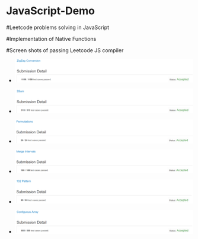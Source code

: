 # JavaScript-Demo

#Leetcode problems solving in JavaScript

#Implementation of Native Functions

#Screen shots of passing Leetcode JS compiler

* ![Success](https://github.com/BeeFarmer/JavaScript-Demo/blob/master/Screen_Shots/%236.png)

* ![Success](https://github.com/BeeFarmer/JavaScript-Demo/blob/master/Screen_Shots/%2315.png)

* ![Success](https://github.com/BeeFarmer/JavaScript-Demo/blob/master/Screen_Shots/%2346.png)

* ![Success](https://github.com/BeeFarmer/JavaScript-Demo/blob/master/Screen_Shots/%2356.png)

* ![Success](https://github.com/BeeFarmer/JavaScript-Demo/blob/master/Screen_Shots/%23456.png)

* ![Success](https://github.com/BeeFarmer/JavaScript-Demo/blob/master/Screen_Shots/%23525.png)
